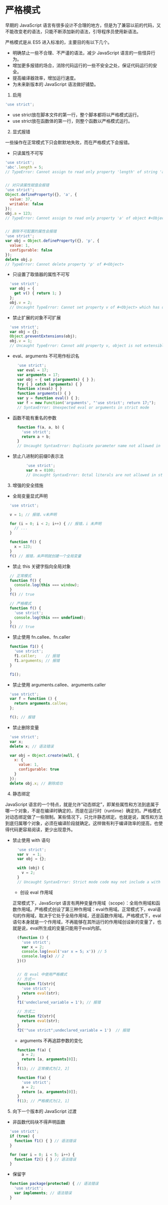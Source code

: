 # 严格模式

早期的 JavaScript 语言有很多设计不合理的地方，但是为了兼容以前的代码，又不能改变老的语法，只能不断添加新的语法，引导程序员使用新语法。

严格模式是从 ES5 进入标准的，主要目的有以下几个。

* 明确禁止一些不合理、不严谨的语法，减少 JavaScript 语言的一些怪异行为。
* 增加更多报错的场合，消除代码运行的一些不安全之处，保证代码运行的安全。
* 提高编译器效率，增加运行速度。
* 为未来新版本的 JavaScript 语法做好铺垫。

1. 启用

  ```js
  'use strict';
  ```

  * use strict放在脚本文件的第一行，整个脚本都将以严格模式运行。
  * use strict放在函数体的第一行，则整个函数以严格模式运行。

2. 显式报错

  一些操作在正常模式下只会默默地失败，而在严格模式下会报错。

  * 只读属性不可写

  ```js
  'use strict';
  'abc'.length = 5;
  // TypeError: Cannot assign to read only property 'length' of string 'abc'


  // 对只读属性赋值会报错
  'use strict';
  Object.defineProperty({}, 'a', {
    value: 37,
    writable: false
  });
  obj.a = 123;
  // TypeError: Cannot assign to read only property 'a' of object #<Object>


  // 删除不可配置的属性会报错
  'use strict';
  var obj = Object.defineProperty({}, 'p', {
    value: 1,
    configurable: false
  });
  delete obj.p
  // TypeError: Cannot delete property 'p' of #<Object>
  ```

  * 只设置了取值器的属性不可写

  ```js
    'use strict';
    var obj = {
      get v() { return 1; }
    };
    obj.v = 2;
    // Uncaught TypeError: Cannot set property v of #<Object> which has only a getter
  ```

  * 禁止扩展的对象不可扩展

  ```js
    'use strict';
    var obj = {};
    Object.preventExtensions(obj);
    obj.v = 1;
    // Uncaught TypeError: Cannot add property v, object is not extensible
  ```

  * eval、arguments 不可用作标识名

    ```js
      'use strict';
      var eval = 17;
      var arguments = 17;
      var obj = { set p(arguments) { } };
      try { } catch (arguments) { }
      function x(eval) { }
      function arguments() { }
      var y = function eval() { };
      var f = new Function('arguments', "'use strict'; return 17;");
      // SyntaxError: Unexpected eval or arguments in strict mode
    ```

  * 函数不能有重名的参数

    ```js
      function f(a, a, b) {
        'use strict';
        return a + b;
      }
      // Uncaught SyntaxError: Duplicate parameter name not allowed in this context
    ```

  * 禁止八进制的前缀0表示法

    ```js
          'use strict';
          var n = 0100;
          // Uncaught SyntaxError: Octal literals are not allowed in strict mode.
    ```

3. 增强的安全措施

  * 全局变量显式声明
  
  ```js
    'use strict';

    v = 1; // 报错，v未声明

    for (i = 0; i < 2; i++) { // 报错，i 未声明
      // ...
    }

    function f() {
      x = 123;
    }
    f() // 报错，未声明就创建一个全局变量
  ```

  * 禁止 this 关键字指向全局对象

  ```js
    // 正常模式
    function f() {
      console.log(this === window);
    }
    f() // true

    // 严格模式
    function f() {
      'use strict';
      console.log(this === undefined);
    }
    f() // true
  ```

  * 禁止使用 fn.callee、fn.caller

  ```js
    function f1() {
      'use strict';
      f1.caller;    // 报错
      f1.arguments; // 报错
    }

    f1();
  ```

  * 禁止使用 arguments.callee、arguments.caller

  ```js
    'use strict';
    var f = function () {
      return arguments.callee;
    };

    f(); // 报错
  ```

  * 禁止删除变量

  ```js
    'use strict';
    var x;
    delete x; // 语法错误

    var obj = Object.create(null, {
      x: {
        value: 1,
        configurable: true
      }
    });
    delete obj.x; // 删除成功
  ```

4. 静态绑定

JavaScript 语言的一个特点，就是允许“动态绑定”，即某些属性和方法到底属于哪一个对象，不是在编译时确定的，而是在运行时（runtime）确定的。严格模式对动态绑定做了一些限制。某些情况下，只允许静态绑定。也就是说，属性和方法到底归属哪个对象，必须在编译阶段就确定。这样做有利于编译效率的提高，也使得代码更容易阅读，更少出现意外。

* 禁止使用 with 语句

  ```js
    'use strict';
    var v  = 1;
    var obj = {};

    with (obj) {
      v = 2;
    }
    // Uncaught SyntaxError: Strict mode code may not include a with statement
  ```

  * 创设 eval 作用域

  正常模式下，JavaScript 语言有两种变量作用域（scope）：全局作用域和函数作用域。严格模式创设了第三种作用域：eval作用域。正常模式下，eval语句的作用域，取决于它处于全局作用域，还是函数作用域。严格模式下，eval语句本身就是一个作用域，不再能够在其所运行的作用域创设新的变量了，也就是说，eval所生成的变量只能用于eval内部。

  ```js
    (function () {
      'use strict';
      var x = 2;
      console.log(eval('var x = 5; x')) // 5
      console.log(x) // 2
    })()


    // 在 eval 中使用严格模式
    // 方式一
    function f1(str){
      'use strict';
      return eval(str);
    }
    f1('undeclared_variable = 1'); // 报错

    // 方式二
    function f2(str){
      return eval(str);
    }
    f2('"use strict";undeclared_variable = 1')  // 报错
  ```

  * arguments 不再追踪参数的变化

  ```js
    function f(a) {
      a = 2;
      return [a, arguments[0]];
    }
    f(1); // 正常模式为[2, 2]

    function f(a) {
      'use strict';
      a = 2;
      return [a, arguments[0]];
    }
    f(1); // 严格模式为[2, 1]
  ```

5. 向下一个版本的 JavaScript 过渡

  * 非函数代码块不得声明函数

  ```js
    'use strict';
    if (true) {
      function f1() { } // 语法错误
    }

    for (var i = 0; i < 5; i++) {
      function f2() { } // 语法错误
    }
  ```

  * 保留字

  ```js
    function package(protected) { // 语法错误
      'use strict';
      var implements; // 语法错误
    }
  ```